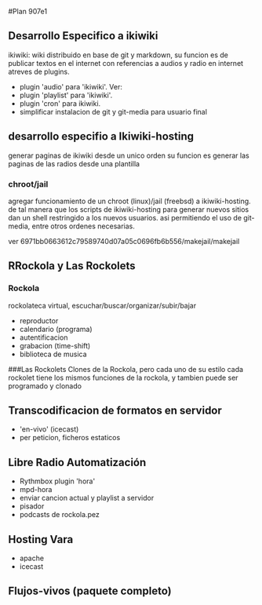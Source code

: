 #Plan 907e1
## Desarrollo Especifico a ikiwiki

ikiwiki: wiki distribuido en base de git y markdown, 
su funcion es de publicar textos en el internet con referencias
a audios y radio en internet atreves de plugins. 

* plugin 'audio' para 'ikiwiki'. Ver: 
* plugin 'playlist' para 'ikiwiki'.
* plugin 'cron' para ikiwiki.
* simplificar instalacion de git y git-media para usuario final

## desarrollo especifio a Ikiwiki-hosting
generar paginas de ikiwiki desde un unico orden
su funcion es generar las paginas de las radios
desde una plantilla
### chroot/jail

agregar funcionamiento de un chroot (linux)/jail (freebsd) a ikiwiki-hosting. de tal manera que los scripts de ikiwiki-hosting para generar nuevos sitios dan un shell restringido a los nuevos usuarios. asi permitiendo el uso de git-media, entre otros ordenes necesarias.  

ver 6971bb0663612c79589740d07a05c0696fb6b556/makejail/makejail

## RRockola y Las Rockolets

### Rockola
rockolateca virtual, escuchar/buscar/organizar/subir/bajar
* reproductor
* calendario (programa)
* autentificacion
* grabacion (time-shift)
* biblioteca de musica

###Las Rockolets
Clones de la Rockola, pero cada uno de su estilo
cada rockolet tiene los mismos funciones de la rockola, 
y tambien puede ser programado y clonado 

## Transcodificacion de formatos en servidor
* 'en-vivo' (icecast)
* per peticion, ficheros estaticos

## Libre Radio Automatización
* Rythmbox plugin 'hora'
* mpd-hora
* enviar cancion actual y playlist a servidor
* pisador
* podcasts de rockola.pez

## Hosting Vara
* apache
* icecast

## Flujos-vivos (paquete completo)
